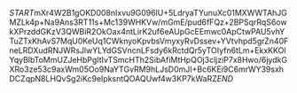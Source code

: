 $START$mXr4W2B1gOKD008nIxvu9G096lU+5LdryaTYunuXc01MXWWTAhJGMZLk4p+Na9Ans3RT11s+Mc139WHKVw/mGmE/pud6fFQz+2BPSqrRqS6owkXPrzddGKzV3QWBiR2OkOax4ntLirK2uf6eAUpGcEEmwc0ApCtwPAU5vhYTuZTxKhAvS7MqU0KeUq1CWknyoKpvbsVmyxyRvDssev+YVtvhpd5grZn40FneLRDXudRNJWRsJlwYLYdGSVncnLFsdy6kRctdQr5yTOIyfn6tLm+EkxKKOlYqyBlbToMmUZJeHbPgItIvTSmcHTh2SibAfiMtHpQOj3cljziP7x8Hwo/6jydkGXRo3ze53c9axWm05Oo9NaYTGvRM9hLJsD0mJI+Bc6KEi9C6mrWY39sxhDCZqpN8LHQvSg2iKc9eIpksntQOAQUwf4w3KP7kWaRZ$END$